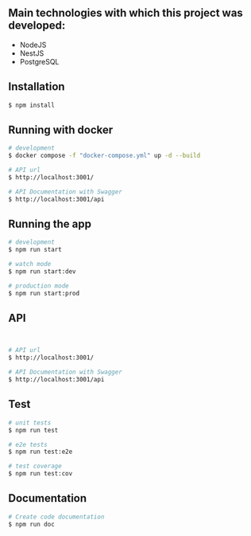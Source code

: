 ## Main technologies with which this project was developed:

- NodeJS
- NestJS
- PostgreSQL

## Installation

```bash
$ npm install
```

## Running with docker

```bash
# development
$ docker compose -f "docker-compose.yml" up -d --build

# API url
$ http://localhost:3001/

# API Documentation with Swagger
$ http://localhost:3001/api

```

## Running the app

```bash
# development
$ npm run start

# watch mode
$ npm run start:dev

# production mode
$ npm run start:prod
```

## API

```bash


# API url
$ http://localhost:3001/

# API Documentation with Swagger
$ http://localhost:3001/api

```

## Test

```bash
# unit tests
$ npm run test

# e2e tests
$ npm run test:e2e

# test coverage
$ npm run test:cov
```

## Documentation

```bash
# Create code documentation
$ npm run doc
```
